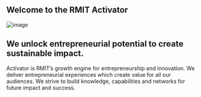 ## Welcome to the RMIT Activator
![image](https://user-images.githubusercontent.com/13181456/133882481-b499e66b-e17b-430e-bfdd-bf20485b83c9.jpeg)

## We unlock entrepreneurial potential to create sustainable impact.
Activator is RMIT’s growth engine for entrepreneurship and innovation. We deliver entrepreneurial experiences which create value for all our audiences. We strive to build knowledge, capabilities and networks for future impact and success.
